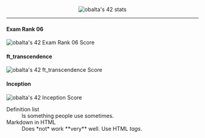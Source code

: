 <p align="center">
  <img src="https://badge42.vercel.app/api/v2/cl1rnfu33003009mil8ujthad/stats?cursusId=21&coalitionId=122" alt="obalta's 42 stats"/>
</p>
<hr/>


<span style="display:block;justify-content: center;">
<div style="display:block;justify-content: center;">
  <h4>Exam Rank 06</h1>
  <img src="https://badge42.vercel.app/api/v2/cl1rnfu33003009mil8ujthad/project/2457154" alt="obalta's 42 Exam Rank 06 Score" />
</div>
<div style="display:block;justify-content: center;">
  <h4>ft_transcendence</h1>
  <img src="https://badge42.vercel.app/api/v2/cl1rnfu33003009mil8ujthad/project/2457155" alt="obalta's 42 ft_transcendence Score" />
</div>

<div style="display:block;justify-content: center;">
  <h4>Inception</h1>
  <img src="https://badge42.vercel.app/api/v2/cl1rnfu33003009mil8ujthad/project/2438771" alt="obalta's 42 Inception Score" />
</div>
</span>
<dl>
  <dt>Definition list</dt>
  <dd>Is something people use sometimes.</dd>

  <dt>Markdown in HTML</dt>
  <dd>Does *not* work **very** well. Use HTML <em>tags</em>.</dd>
</dl>
<!--
**minikross/minikross** is a ✨ _special_ ✨ repository because its `README.md` (this file) appears on your GitHub profile.

Here are some ideas to get you started:

- 🔭 I’m currently working on ...
- 🌱 I’m currently learning ...
- 👯 I’m looking to collaborate on ...
- 🤔 I’m looking for help with ...
- 💬 Ask me about ...
- 📫 How to reach me: ...
- 😄 Pronouns: ...
- ⚡ Fun fact: ...
-->
